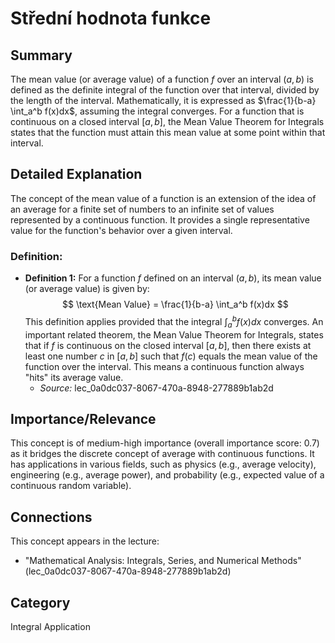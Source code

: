 # Střední hodnota funkce

## Summary
The mean value (or average value) of a function $f$ over an interval $(a, b)$ is defined as the definite integral of the function over that interval, divided by the length of the interval. Mathematically, it is expressed as $\frac{1}{b-a} \int_a^b f(x)dx$, assuming the integral converges. For a function that is continuous on a closed interval $[a, b]$, the Mean Value Theorem for Integrals states that the function must attain this mean value at some point within that interval.

## Detailed Explanation
The concept of the mean value of a function is an extension of the idea of an average for a finite set of numbers to an infinite set of values represented by a continuous function. It provides a single representative value for the function's behavior over a given interval.

### Definition:
*   **Definition 1:** For a function $f$ defined on an interval $(a, b)$, its mean value (or average value) is given by:
    $$ \text{Mean Value} = \frac{1}{b-a} \int_a^b f(x)dx $$
    This definition applies provided that the integral $\int_a^b f(x)dx$ converges. An important related theorem, the Mean Value Theorem for Integrals, states that if $f$ is continuous on the closed interval $[a, b]$, then there exists at least one number $c$ in $[a, b]$ such that $f(c)$ equals the mean value of the function over the interval. This means a continuous function always "hits" its average value.
    *   *Source:* lec_0a0dc037-8067-470a-8948-277889b1ab2d

## Importance/Relevance
This concept is of medium-high importance (overall importance score: 0.7) as it bridges the discrete concept of average with continuous functions. It has applications in various fields, such as physics (e.g., average velocity), engineering (e.g., average power), and probability (e.g., expected value of a continuous random variable).

## Connections
This concept appears in the lecture:
*   "Mathematical Analysis: Integrals, Series, and Numerical Methods" (lec_0a0dc037-8067-470a-8948-277889b1ab2d)

## Category
Integral Application